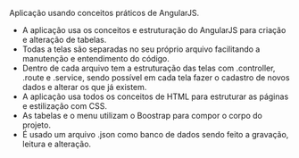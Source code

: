 Aplicação usando conceitos práticos de AngularJS.

* A aplicação usa os conceitos e estruturação do AngularJS para criação e alteração de tabelas.
* Todas a telas são separadas no seu próprio arquivo facilitando a manutenção e entendimento do código.
* Dentro de cada arquivo tem a estruturação das telas com .controller, .route e .service, sendo possível em cada tela fazer o cadastro de novos dados e alterar os que já existem.
* A aplicação usa todos os conceitos de HTML para estruturar as páginas e estilização com CSS.
* As tabelas e o menu utilizam o Boostrap para compor o corpo do projeto.
* É usado um arquivo .json como banco de dados sendo feito a gravação, leitura e alteração.
